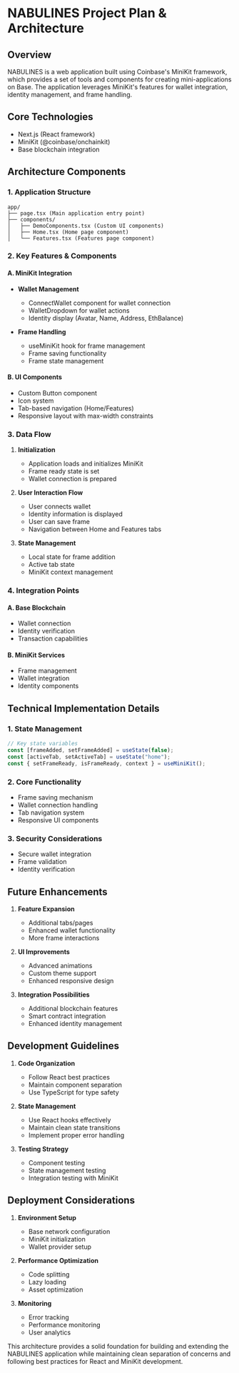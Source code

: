 # NABULINES Project Plan & Architecture

## Overview
NABULINES is a web application built using Coinbase's MiniKit framework, which provides a set of tools and components for creating mini-applications on Base. The application leverages MiniKit's features for wallet integration, identity management, and frame handling.

## Core Technologies
- Next.js (React framework)
- MiniKit (@coinbase/onchainkit)
- Base blockchain integration

## Architecture Components

### 1. Application Structure
```
app/
├── page.tsx (Main application entry point)
├── components/
│   ├── DemoComponents.tsx (Custom UI components)
│   ├── Home.tsx (Home page component)
│   └── Features.tsx (Features page component)
```

### 2. Key Features & Components

#### A. MiniKit Integration
- **Wallet Management**
  - ConnectWallet component for wallet connection
  - WalletDropdown for wallet actions
  - Identity display (Avatar, Name, Address, EthBalance)

- **Frame Handling**
  - useMiniKit hook for frame management
  - Frame saving functionality
  - Frame state management

#### B. UI Components
- Custom Button component
- Icon system
- Tab-based navigation (Home/Features)
- Responsive layout with max-width constraints

### 3. Data Flow

1. **Initialization**
   - Application loads and initializes MiniKit
   - Frame ready state is set
   - Wallet connection is prepared

2. **User Interaction Flow**
   - User connects wallet
   - Identity information is displayed
   - User can save frame
   - Navigation between Home and Features tabs

3. **State Management**
   - Local state for frame addition
   - Active tab state
   - MiniKit context management

### 4. Integration Points

#### A. Base Blockchain
- Wallet connection
- Identity verification
- Transaction capabilities

#### B. MiniKit Services
- Frame management
- Wallet integration
- Identity components

## Technical Implementation Details

### 1. State Management
```typescript
// Key state variables
const [frameAdded, setFrameAdded] = useState(false);
const [activeTab, setActiveTab] = useState("home");
const { setFrameReady, isFrameReady, context } = useMiniKit();
```

### 2. Core Functionality
- Frame saving mechanism
- Wallet connection handling
- Tab navigation system
- Responsive UI components

### 3. Security Considerations
- Secure wallet integration
- Frame validation
- Identity verification

## Future Enhancements

1. **Feature Expansion**
   - Additional tabs/pages
   - Enhanced wallet functionality
   - More frame interactions

2. **UI Improvements**
   - Advanced animations
   - Custom theme support
   - Enhanced responsive design

3. **Integration Possibilities**
   - Additional blockchain features
   - Smart contract integration
   - Enhanced identity management

## Development Guidelines

1. **Code Organization**
   - Follow React best practices
   - Maintain component separation
   - Use TypeScript for type safety

2. **State Management**
   - Use React hooks effectively
   - Maintain clean state transitions
   - Implement proper error handling

3. **Testing Strategy**
   - Component testing
   - State management testing
   - Integration testing with MiniKit

## Deployment Considerations

1. **Environment Setup**
   - Base network configuration
   - MiniKit initialization
   - Wallet provider setup

2. **Performance Optimization**
   - Code splitting
   - Lazy loading
   - Asset optimization

3. **Monitoring**
   - Error tracking
   - Performance monitoring
   - User analytics

This architecture provides a solid foundation for building and extending the NABULINES application while maintaining clean separation of concerns and following best practices for React and MiniKit development.
